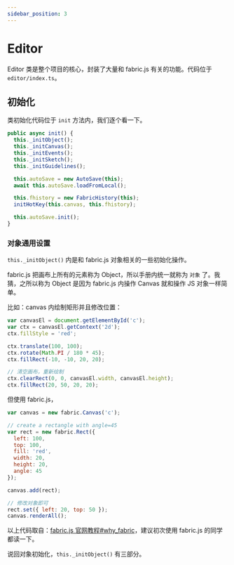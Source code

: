 ```yaml
---
sidebar_position: 3
---
```


# Editor

Editor 类是整个项目的核心，封装了大量和 fabric.js 有关的功能。代码位于 `editor/index.ts`。

## 初始化 

类初始化代码位于 `init` 方法内，我们逐个看一下。

```ts
public async init() {
  this._initObject();
  this._initCanvas();
  this._initEvents();
  this._initSketch();
  this._initGuidelines();

  this.autoSave = new AutoSave(this);
  await this.autoSave.loadFromLocal();

  this.fhistory = new FabricHistory(this);
  initHotKey(this.canvas, this.fhistory);

  this.autoSave.init();
}
```

### 对象通用设置

`this._initObject()` 内是和 fabric.js 对象相关的一些初始化操作。

fabric.js 把画布上所有的元素称为 Object，所以手册内统一就称为 `对象` 了。我猜，之所以称为 Object 是因为 fabric.js 内操作 Canvas 就和操作 JS 对象一样简单。

比如：canvas 内绘制矩形并且修改位置：

```js
var canvasEl = document.getElementById('c');
var ctx = canvasEl.getContext('2d');
ctx.fillStyle = 'red';

ctx.translate(100, 100);
ctx.rotate(Math.PI / 180 * 45);
ctx.fillRect(-10, -10, 20, 20);

// 清空画布，重新绘制
ctx.clearRect(0, 0, canvasEl.width, canvasEl.height);
ctx.fillRect(20, 50, 20, 20);
```

但使用 fabric.js，

```js
var canvas = new fabric.Canvas('c');

// create a rectangle with angle=45
var rect = new fabric.Rect({
  left: 100,
  top: 100,
  fill: 'red',
  width: 20,
  height: 20,
  angle: 45
});

canvas.add(rect);

// 修改对象即可
rect.set({ left: 20, top: 50 });
canvas.renderAll();
```

以上代码取自：[fabric.js 官网教程#why_fabric](http://fabricjs.com/fabric-intro-part-1#why_fabric)，建议初次使用 fabric.js 的同学都读一下。

说回对象初始化，`this._initObject()` 有三部分。




